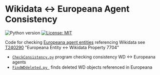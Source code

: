 # Wikidata <-> Europeana Agent Consistency

![Python version](https://img.shields.io/badge/python-3.8+-blue.svg) [![License: MIT](https://img.shields.io/badge/License-MIT-yellow.svg)](https://opensource.org/licenses/MIT)

Code for checking [Europeana agent entities](https://pro.europeana.eu/resources/apis/entity) referencing Wikidata see [T240290](https://phabricator.wikimedia.org/T240290) "Europeana Entity <-> Wikidata Property 7704"
* [`CheckConsistency.py`](./CheckConsistency.py) program checking consistency WD <-> Europeana agents
* [`FindWDdeleted.py `](./FindWDdeleted.py ) finds deleted WD objects referenced in Europeana

